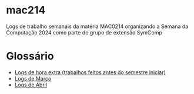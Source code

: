 # mac214
Logs de trabalho semanais da matéria MAC0214 organizando a Semana da Computação 2024 como parte do grupo de extensão SymComp

# Glossário
- [Logs de hora extra (trabalhos feitos antes do semestre iniciar)](https://github.com/clair-de-lume/mac214/blob/main/logs/hora-extra.md)
- [Logs de Março](https://github.com/clair-de-lume/mac214/blob/main/logs/marco.md)
- [Logs de Abril](https://github.com/clair-de-lume/mac214/blob/main/logs/abril.md)

